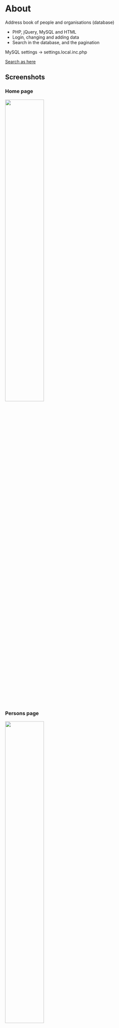 # About

Address book of people and organisations (database)
- PHP, jQuery, MySQL and HTML 
- Login, changing and adding data  
- Search in the database, and the pagination 

MySQL settings -> settings.local.inc.php  

[Search as here](https://github.com/Art3m198/PHP-MySQL-Search-with-pagination)  

## Screenshots

### Home page

<img src="https://github.com/Art3m198/Address-book-of-people-and-organisations-database/blob/master/screen/1.PNG" width="50%" height="50%">

### Persons page

<img src="https://github.com/Art3m198/Address-book-of-people-and-organisations-database/blob/master/screen/2.PNG" width="50%" height="50%">

### Organisations page

<img src="https://github.com/Art3m198/Address-book-of-people-and-organisations-database/blob/master/screen/3.PNG" width="50%" height="50%">

### News page

<img src="https://github.com/Art3m198/Address-book-of-people-and-organisations-database/blob/master/screen/4.PNG" width="50%" height="50%">

### Admin system - persons page

<img src="https://github.com/Art3m198/Address-book-of-people-and-organisations-database/blob/master/screen/5.PNG" width="50%" height="50%">

### Admin system - organisation page

<img src="https://github.com/Art3m198/Address-book-of-people-and-organisations-database/blob/master/screen/6.PNG" width="50%" height="50%">

### Admin system - news page

<img src="https://github.com/Art3m198/Address-book-of-people-and-organisations-database/blob/master/screen/7.PNG" width="50%" height="50%">

### View person page

<img src="https://github.com/Art3m198/Address-book-of-people-and-organisations-database/blob/master/screen/8.PNG" width="50%" height="50%">

### Admin system - update person page

<img src="https://github.com/Art3m198/Address-book-of-people-and-organisations-database/blob/master/screen/9.PNG" width="50%" height="50%">

<img src="https://github.com/Art3m198/Address-book-of-people-and-organisations-database/blob/master/screen/10.PNG" width="50%" height="50%">  

## Admin system

Address: localhost/root  
Login: admin  
Password: 123
